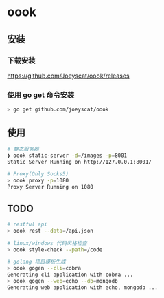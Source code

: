 # oook


## 安装
### 下载安装
https://github.com/Joeyscat/oook/releases

### 使用 go get 命令安装
```bash
> go get github.com/joeyscat/oook
```

## 使用
```bash
# 静态服务器
❯ oook static-server -d=/images -p=8001
Static Server Running on http://127.0.0.1:8001/

# Proxy(Only Socks5)
> oook proxy -p=1080
Proxy Server Running on 1080
```

## TODO
```bash
# restful api
> oook rest --data=/api.json

# linux/windows 代码风格检查
> oook style-check --path=/code

# golang 项目模板生成
> oook gogen --cli=cobra
Generating cli application with cobra ...
> oook gogen --web=echo --db=mongodb
Generating web application with echo, mongodb ... 

```
